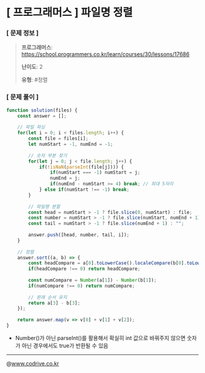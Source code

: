 # [ 프로그래머스 ] 파일명 정렬

### [ 문제 정보 ]
> **프로그래머스**: https://school.programmers.co.kr/learn/courses/30/lessons/17686
> 
> **난이도**: 2
>
> **유형**: #정렬


### [ 문제 풀이 ]
```JavaScript
function solution(files) {
    const answer = [];
    
    // 파일 파싱
    for(let i = 0; i < files.length; i++) {
        const file = files[i];
        let numStart = -1, numEnd = -1;
        
        // 숫자 부분 찾기
        for(let j = 0; j < file.length; j++) {
            if(!isNaN(parseInt(file[j]))) {
                if(numStart === -1) numStart = j;
                numEnd = j;
                if(numEnd - numStart >= 4) break; // 최대 5자리
            } else if(numStart !== -1) break;
        }
        
        // 파일명 분할
        const head = numStart > -1 ? file.slice(0, numStart) : file;
        const number = numStart > -1 ? file.slice(numStart, numEnd + 1) : "";
        const tail = numStart > -1 ? file.slice(numEnd + 1) : "";
        
        answer.push([head, number, tail, i]);
    }
    
    // 정렬
    answer.sort((a, b) => {
        const headCompare = a[0].toLowerCase().localeCompare(b[0].toLowerCase());
        if(headCompare !== 0) return headCompare;
        
        const numCompare = Number(a[1]) - Number(b[1]);
        if(numCompare !== 0) return numCompare;
        
        // 원래 순서 유지
        return a[3] - b[3];
    });
    
    return answer.map(v => v[0] + v[1] + v[2]);
}
```
* Number()가 아닌 parseInt()를 활용해서 확실히 int 값으로 바꿔주지 않으면 숫자가 아닌 경우에서도 true가 반환될 수 있음


---
@www.codrive.co.kr